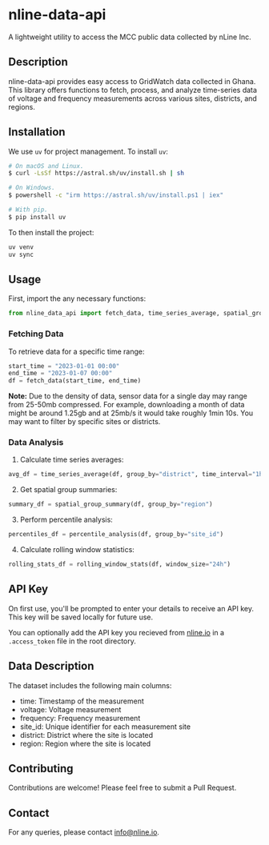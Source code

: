 # nline-data-api

A lightweight utility to access the MCC public data collected by nLine Inc.

## Description

nline-data-api provides easy access to GridWatch data collected in Ghana. This library offers functions to fetch, process, and analyze time-series data of voltage and frequency measurements across various sites, districts, and regions.

## Installation

We use `uv` for project management. To install `uv`:

```sh
# On macOS and Linux.
$ curl -LsSf https://astral.sh/uv/install.sh | sh

# On Windows.
$ powershell -c "irm https://astral.sh/uv/install.ps1 | iex"

# With pip.
$ pip install uv
```

To then install the project:

```sh
uv venv
uv sync
```

## Usage

First, import the any necessary functions:

```py
from nline_data_api import fetch_data, time_series_average, spatial_group_summary, percentile_analysis, rolling_window_stats
```

### Fetching Data

To retrieve data for a specific time range:

```py
start_time = "2023-01-01 00:00"
end_time = "2023-01-07 00:00"
df = fetch_data(start_time, end_time)
```

**Note:** Due to the density of data, sensor data for a single day may range from 25-50mb compressed. For example, downloading a month of data might be around 1.25gb and at 25mb/s it would take roughly 1min 10s. You may want to filter by specific sites or districts.

### Data Analysis

1. Calculate time series averages:

```py
avg_df = time_series_average(df, group_by="district", time_interval="1h")
```

2. Get spatial group summaries:

```py
summary_df = spatial_group_summary(df, group_by="region")
```

3. Perform percentile analysis:

```py
percentiles_df = percentile_analysis(df, group_by="site_id")
```

4. Calculate rolling window statistics:

```py
rolling_stats_df = rolling_window_stats(df, window_size="24h")
```

## API Key

On first use, you'll be prompted to enter your details to receive an API key. This key will be saved locally for future use.

You can optionally add the API key you recieved from [nline.io](https://nline.io/public-data) in a `.access_token` file in the root directory.

## Data Description

The dataset includes the following main columns:

- time: Timestamp of the measurement
- voltage: Voltage measurement
- frequency: Frequency measurement
- site_id: Unique identifier for each measurement site
- district: District where the site is located
- region: Region where the site is located

## Contributing

Contributions are welcome! Please feel free to submit a Pull Request.

## Contact

For any queries, please contact info@nline.io.
